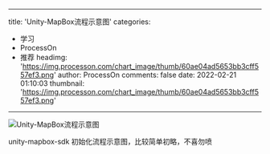 
---
title: 'Unity-MapBox流程示意图'
categories: 
 - 学习
 - ProcessOn
 - 推荐
headimg: 'https://img.processon.com/chart_image/thumb/60ae04ad5653bb3cff557ef3.png'
author: ProcessOn
comments: false
date: 2022-02-21 01:10:03
thumbnail: 'https://img.processon.com/chart_image/thumb/60ae04ad5653bb3cff557ef3.png'
---

<div>   
<img class="thumb" alt="Unity-MapBox流程示意图" src="https://img.processon.com/chart_image/thumb/60ae04ad5653bb3cff557ef3.png" referrerpolicy="no-referrer">
<p>unity-mapbox-sdk 初始化流程示意图，比较简单初略，不喜勿喷</p>  
</div>
            